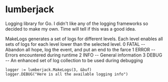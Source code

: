 # lumberjack
Logging library for Go. I didn't like any of the logging frameworks so decided to make my own. Time will tell if this was a good idea.

MakeLogs generates a set of logs for different levels. Each level enables all
sets of logs for each level lower than the selected level.
0 FATAL -- Abandon all hope, log the event, and put an end to the farce
1 ERROR -- Errors encountered during runtime
2 INFO -- General information
3 DEBUG -- An enhanced set of log collection to be used during debugging

```
logger := lumberjack.MakeLogs(3, &buf)
logger.DEBUG("Here is all the available logging info")
```

